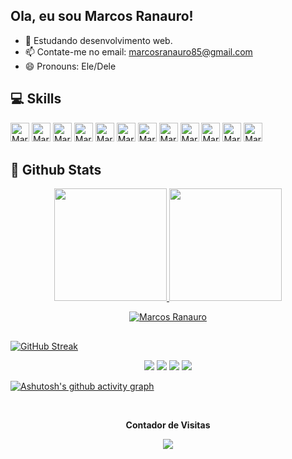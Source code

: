 ## Ola, eu sou Marcos Ranauro!

- 🌱 Estudando desenvolvimento web.
- 📫 Contate-me no email: marcosranauro85@gmail.com
- 😄 Pronouns: Ele/Dele

## 💻 Skills
          
<p>
  <img alt="Marcos-Js" src="https://img.shields.io/badge/javascript-%23323330.svg?style=for-the-badge&logo=javascript&logoColor=%23F7DF1E" style="margin-bottom: 4px;" height="30px">
  <img alt="Marcos-React-Router" src="https://img.shields.io/badge/React_Router-CA4245?style=for-the-badge&logo=react-router&logoColor=white" style="margin-bottom: 4px;" height="30px">
  <img alt="Marcos-React" src="https://img.shields.io/badge/react-%2320232a.svg?style=for-the-badge&logo=react&logoColor=%2361DAFB" style="margin-bottom: 4px;" height="30px">
  <img alt="Marcos-Redux" src="https://img.shields.io/badge/redux-%23593d88.svg?style=for-the-badge&logo=redux&logoColor=white" style="margin-bottom: 4px;" height="30px">
  <img alt="Marcos-HTML" src="https://img.shields.io/badge/html5-%23E34F26.svg?style=for-the-badge&logo=html5&logoColor=white" style="margin-bottom: 4px;" height="30px">
  <img alt="Marcos-CSS" src="https://img.shields.io/badge/css3-%231572B6.svg?style=for-the-badge&logo=css3&logoColor=white" style="margin-bottom: 4px;" height="30px">
  <img alt="Marcos-GitHub" src="https://img.shields.io/badge/git-%23F05033.svg?style=for-the-badge&logo=git&logoColor=white" style="margin-bottom: 4px;" height="30px">
  <img alt="Marcos-VScode" src="https://img.shields.io/badge/Visual_Studio_Code-0078D4?style=for-the-badge&logo=visual%20studio%20code&logoColor=white" style="margin-bottom: 4px;" height="30px">
  <img alt="Marcos-Node.js" src="https://img.shields.io/badge/node.js-6DA55F?style=for-the-badge&logo=node.js&logoColor=white" style="margin-bottom: 4px;" height="30px">
  <img alt="Marcos-Linux" src="https://img.shields.io/badge/Linux-FCC624?style=for-the-badge&logo=linux&logoColor=black" style="margin-bottom: 4px;" height="30px">
  <img alt="Marcos-Linux-Mint" src="https://img.shields.io/badge/Linux_Mint-87CF3E?style=for-the-badge&logo=linux-mint&logoColor=white" style="margin-bottom: 4px;" height="30px">
  <img alt="Marcos-Slack" src="https://img.shields.io/badge/Slack-4A154B?style=for-the-badge&logo=slack&logoColor=white" style=for-the-badge&logo=linux&logoColor=black" style="margin-bottom: 4px;" height="30px">
  </p>
  
  ## 🌟 Github Stats

<div align="center">
  <a href="https://github.com/MarcosRanauro">
  <img height="180em" src="https://github-readme-stats.vercel.app/api?username=MarcosRanauro&show_icons=true&theme=chartreuse-dark&include_all_commits=true&count_private=true"/>
  <img height="180em" src="https://github-readme-stats.vercel.app/api/top-langs/?username=MarcosRanauro&layout=compact&langs_count=7&theme=chartreuse-dark"/>
</div>

<p align="center">
 <img src="https://github-profile-trophy.vercel.app/?username=MarcosRanauro&theme=discord&row=1" alt="Marcos Ranauro" />
</p>

##

![GitHub Streak](https://github-readme-streak-stats.herokuapp.com/?user=MarcosRanauro&theme=chartreuse-dark&count_private=true&bg_color=0d1116&title_color=ce09ec&text_color=a4aacb&icon_color=007ec6)

<p align="center">
<a href="https://www.linkedin.com/in/marcosranauro" target="_blank"><img src="https://img.shields.io/badge/-LinkedIn-%230077B5?style=for-the-badge&logo=linkedin&logoColor=white" target="_blank"></a> 
  <a href="https://instagram.com/marcosranauro" target="_blank"><img src="https://img.shields.io/badge/-Instagram-%23E4405F?style=for-the-badge&logo=instagram&logoColor=white" target="_blank"></a>
 	<a href="https://www.facebook.com/marcos.ranauro" target="_blank"><img src="https://img.shields.io/badge/Facebook-1877F2?style=for-the-badge&logo=facebook&logoColor=white" target="_blank"></a>
  <a href = "mailto:marcosranauro@hotmail.com"><img src="https://img.shields.io/badge/Microsoft_Outlook-0078D4?style=for-the-badge&logo=microsoft-outlook&logoColor=white" target="_blank"></a>
</p>

[![Ashutosh's github activity graph](https://github-readme-activity-graph.cyclic.app/graph?username=MarcosRanauro&bg_color=7FDEFF&color=000000&line=1098F7&point=000000&area=true&hide_border=true)](https://github.com/ashutosh00710/github-readme-activity-graph)
                                                                                                       
<div align="center">
<br><p align="centre"><b>Contador de Visitas</b></p>  
<p align="center"><img align="center" src="https://profile-counter.glitch.me/{MarcosRanauro}/count.svg" /></p> 
<br></div>
